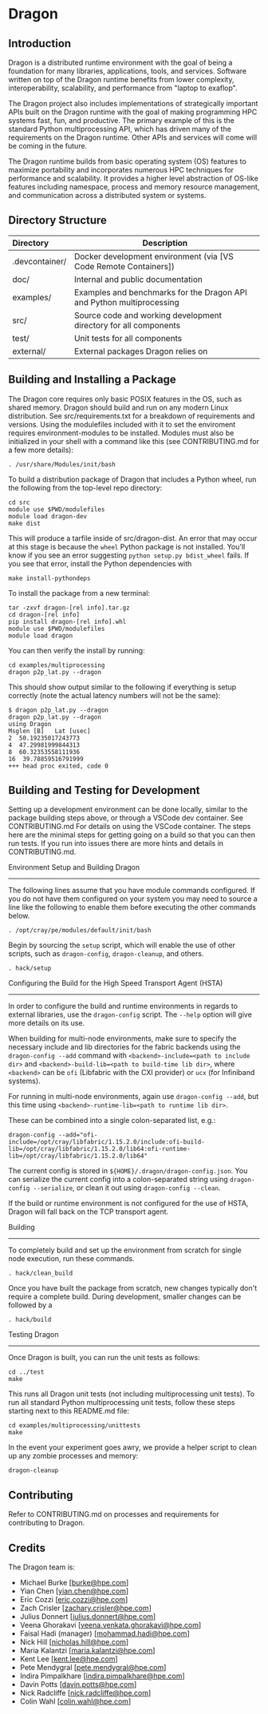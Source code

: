 Dragon
========

Introduction
---------------

Dragon is a distributed runtime environment with the goal of being a foundation for many
libraries, applications, tools, and services.  Software written on top of the Dragon runtime
benefits from lower complexity, interoperability, scalability, and performance from "laptop
to exaflop".

The Dragon project also includes implementations of strategically important APIs built on
the Dragon runtime with the goal of making programming HPC systems fast, fun, and productive.
The primary example of this is the standard Python multiprocessing API, which has driven many
of the requirements on the Dragon runtime.  Other APIs and services will come will be coming
in the future.

The Dragon runtime builds from basic operating system (OS) features to maximize portability and
incorporates numerous HPC techniques for performance and scalability.  It provides a higher
level abstraction of OS-like features including namespace, process and memory resource
management, and communication across a distributed system or systems.

Directory Structure
----------------------

| Directory       | Description                                                           |
|:----------------|-----------------------------------------------------------------------|
| .devcontainer/  | Docker development environment (via [VS Code Remote Containers])      |
| doc/            | Internal and public documentation                                     |
| examples/       | Examples and benchmarks for the Dragon API and Python multiprocessing |
| src/            | Source code and working development directory for all components      |
| test/           | Unit tests for all components                                         |
| external/       | External packages Dragon relies on                                    |

Building and Installing a Package
-----------------------------------

The Dragon core requires only basic POSIX features in the OS, such as shared memory.  Dragon
should build and run on any modern Linux distribution.  See src/requirements.txt for a breakdown
of requirements and versions.  Using the modulefiles included with it to set the enviroment
requires environment-modules to be installed.  Modules must also be initialized in your shell
with a command like this (see CONTRIBUTING.md for a few more details):

```
. /usr/share/Modules/init/bash
```

To build a distribution package of Dragon that includes a Python wheel, run the following
from the top-level repo directory:

```
cd src
module use $PWD/modulefiles
module load dragon-dev
make dist
```

This will produce a tarfile inside of src/dragon-dist.  An error that may occur at this stage is
because the `wheel` Python package is not installed.  You'll know if you see an error suggesting
`python setup.py bdist_wheel` fails.  If you see that error, install the Python dependencies with

```
make install-pythondeps
```

To install the package from a new terminal:

```
tar -zxvf dragon-[rel info].tar.gz
cd dragon-[rel info]
pip install dragon-[rel info].whl
module use $PWD/modulefiles
module load dragon
```

You can then verify the install by running:

```
cd examples/multiprocessing
dragon p2p_lat.py --dragon
```

This should show output similar to the following if everything is setup correctly (note the
actual latency numbers will not be the same):

```
$ dragon p2p_lat.py --dragon
dragon p2p_lat.py --dragon
using Dragon
Msglen [B]   Lat [usec]
2  50.19235017243773
4  47.29981999844313
8  60.32353558111936
16  39.78859516791999
+++ head proc exited, code 0
```

Building and Testing for Development
-------------------------------------

Setting up a development environment can be done locally, similar to the package building
steps above, or through a VSCode dev container.  See CONTRIBUTING.md For details on using
the VSCode container.  The steps here are the minimal steps for getting going on a build
so that you can then run tests. If you run into issues there are more hints and details
in CONTRIBUTING.md.

Environment Setup and Building Dragon
______________________________________

The following lines assume that you have module commands configured. If you do not have them
configured on your system you may need to source a line like the following to enable them before
executing the other commands below.

```
. /opt/cray/pe/modules/default/init/bash
```

Begin by sourcing the `setup` script, which will enable the use of other scripts, such as `dragon-config`,
`dragon-cleanup`, and others.

```
. hack/setup
```

Configuring the Build for the High Speed Transport Agent (HSTA)
________________________________________________________________

In order to configure the build and runtime environments in regards to external libraries, use
the `dragon-config` script. The `--help` option will give more details on its use.

When building for multi-node environments, make sure to specify the necessary include and lib directories
for the fabric backends using the `dragon-config --add` command with `<backend>-include=<path to include dir>`
and `<backend>-build-lib=<path to build-time lib dir>`, where `<backend>` can be `ofi` (Libfabric with the
CXI provider) or `ucx` (for Infiniband systems).

For running in multi-node environments, again use `dragon-config --add`, but this time using
`<backend>-runtime-lib=<path to runtime lib dir>`.

These can be combined into a single colon-separated list, e.g.:

```
dragon-config --add="ofi-include=/opt/cray/libfabric/1.15.2.0/include:ofi-build-lib=/opt/cray/libfabric/1.15.2.0/lib64:ofi-runtime-lib=/opt/cray/libfabric/1.15.2.0/lib64"
```

The current config is stored in `${HOME}/.dragon/dragon-config.json`. You can serialize the current config into a colon-separated string using `dragon-config --serialize`, or clean it out using `dragon-config --clean`.

If the build or runtime environment is not configured for the use of HSTA, Dragon will fall back on the
TCP transport agent.

Building
_________

To completely build and set up the environment from scratch for single node execution, run these commands.

```
. hack/clean_build
```

Once you have built the package from scratch, new changes typically don't require a complete build. During
development, smaller changes can be followed by a

```
. hack/build
```

Testing Dragon
______________

Once Dragon is built, you can run the unit tests as follows:

```
cd ../test
make
```

This runs all Dragon unit tests (not including multiprocessing unit tests).  To run all standard
Python multiprocessing unit tests, follow these steps starting next to this README.md file:

```
cd examples/multiprocessing/unittests
make
```

In the event your experiment goes awry, we provide a helper script to clean up any zombie processes and memory:

```
dragon-cleanup
```

Contributing
-------------

Refer to CONTRIBUTING.md on processes and requirements for contributing to Dragon.

Credits
---------

The Dragon team is:

* Michael Burke [burke@hpe.com]
* Yian Chen [yian.chen@hpe.com]
* Eric Cozzi [eric.cozzi@hpe.com]
* Zach Crisler [zachary.crisler@hpe.com]
* Julius Donnert [julius.donnert@hpe.com]
* Veena Ghorakavi [veena.venkata.ghorakavi@hpe.com]
* Faisal Hadi (manager) [mohammad.hadi@hpe.com]
* Nick Hill [nicholas.hill@hpe.com]
* Maria Kalantzi [maria.kalantzi@hpe.com]
* Kent Lee [kent.lee@hpe.com]
* Pete Mendygral [pete.mendygral@hpe.com]
* Indira Pimpalkhare [indira.pimpalkhare@hpe.com]
* Davin Potts [davin.potts@hpe.com]
* Nick Radcliffe [nick.radcliffe@hpe.com]
* Colin Wahl [colin.wahl@hpe.com]

